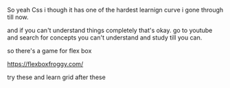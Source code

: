 So yeah Css i though
it has one of the hardest learnign curve i gone through till now.

and if you can't understand things completely that's okay.
go to youtube and search for concepts you can't understand and study till you can.

so there's a game for flex box

https://flexboxfroggy.com/

try these
and learn grid after these